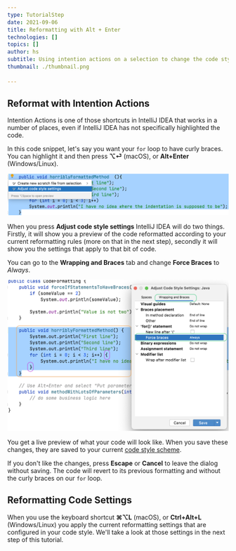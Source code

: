 ```yaml
---
type: TutorialStep
date: 2021-09-06
title: Reformatting with Alt + Enter
technologies: []
topics: []
author: hs
subtitle: Using intention actions on a selection to change the code style settings
thumbnail: ./thumbnail.png

---
```


## Reformat with Intention Actions 

Intention Actions is one of those shortcuts in IntelliJ IDEA that works in a number of places, even if IntelliJ IDEA has not specifically highlighted the code.  

In this code snippet, let's say you want your `for` loop to have curly braces. You can highlight it and then press **⌥⏎** (macOS), or **Alt+Enter** (Windows/Linux).

![Adjust Code Style Menu](adjust-code-style-menu.png)

When you press **Adjust code style settings** IntelliJ IDEA will do two things. Firstly, it will show you a preview of the code reformatted according to your current reformatting rules (more on that in the next step), secondly it will show you the settings that apply to that bit of code.

You can go to the **Wrapping and Braces** tab and change **Force Braces** to _Always_. 

![Force Braces for our For Loop](force-braces.png)

You get a live preview of what your code will look like. When you save these changes, they are saved to your current [code style scheme](https://www.jetbrains.com/help/idea/configuring-code-style.html).

If you don't like the changes, press **Escape** or **Cancel** to leave the dialog without saving. The code will revert to its previous formatting and without the curly braces on our `for` loop.

## Reformatting Code Settings
When you use the keyboard shortcut **⌘⌥L** (macOS), or **Ctrl+Alt+L** (Windows/Linux) you apply the current reformatting settings that are configured in your code style. We'll take a look at those settings in the next step of this tutorial. 